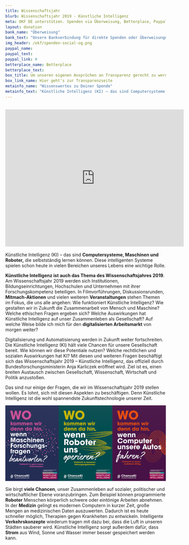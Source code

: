 ```yaml
---
title: Wissenschaftsjahr
blurb: Wissenschaftsjahr 2019 - Künstliche Intelligenz
meta: OKF DE unterstützen. Spenden via Überweisung, Betterplace, Paypal
layout: donation
bank_name: "Überweisung"
bank_text: "Unsere Bankverbindung für direkte Spenden oder Überweisungen und Daueraufträge ist:"
img_header: /okf/spenden-social-og.png
paypal_name:
paypal_text:
paypal_link: #
betterplace_name: Betterplace
betterplace_text:
box_title: Um unseren eigenen Ansprüchen an Transparenz gerecht zu werden, haben wir die wichtigsten Transparenzinfos zusammengetragen
box_link_name: Hier geht's zur Transparenzseite
metainfo_name: "Wissenswertes zu Deiner Spende"
metainfo_text: "Künstliche Intelligenz (KI) – das sind Computersysteme, Maschinen und Roboter, die selbstständig lernen können. Diese intelligenten Systeme spielen schon heute in vielen Bereichen unseres Lebens eine wichtige Rolle."
---
```

<br>
<iframe width="560" height="430" src="https://www.youtube.com/embed/qUNLWYeNhTA" frameborder="0" allow="accelerometer; autoplay; encrypted-media; gyroscope; picture-in-picture" allowfullscreen></iframe>

Künstliche Intelligenz (KI) – das sind **Computersysteme, Maschinen und Roboter,** die selbstständig lernen können. Diese intelligenten Systeme spielen schon heute in vielen Bereichen unseres Lebens eine wichtige Rolle.  


**Künstliche Intelligenz ist auch das Thema des Wissenschaftsjahres 2019**. Am Wissenschaftsjahr 2019 werden sich Institutionen, Bildungseinrichtungen, Hochschulen und Unternehmen mit ihrer Forschungskompetenz beteiligen. In Filmvorführungen, Diskussionsrunden, **Mitmach-Aktionen** und vielen weiteren **Veranstaltungen** stehen Themen im Fokus, die uns alle angehen: Wie funktioniert Künstliche Intelligenz? Wie gestalten wir in Zukunft die Zusammenarbeit von Mensch und Maschine? Welche ethischen Fragen ergeben sich? Welche Auswirkungen hat Künstliche Intelligenz auf unser Zusammenleben als Gesellschaft? Auf welche Weise bilde ich mich für den **digitalisierten Arbeitsmarkt** von morgen weiter?


Digitalisierung und Automatisierung werden in Zukunft weiter fortschreiten. Die Künstliche Intelligenz (KI) hält viele Chancen für unsere Gesellschaft bereit. Wie können wir diese Potentiale nutzen? Welche rechtlichen und sozialen Auswirkungen hat KI? Mit diesen und weiteren Fragen beschäftigt sich das Wissenschaftsjahr 2019 – Künstliche Intelligenz, das offiziell durch Bundesforschungsministerin Anja Karliczek eröffnet wird. Ziel ist es, einen breiten Austausch zwischen Gesellschaft, Wissenschaft, Wirtschaft und Politik anzustoßen.


Das sind nur einige der Fragen, die wir im Wissenschaftsjahr 2019 stellen wollen. Es lohnt, sich mit diesen Aspekten zu beschäftigen. Denn Künstliche Intelligenz ist die wohl spannendste Zukunftstechnologie unserer Zeit.

![Wissenschaftsjahr ](/files/wissenschaftsjahr/WJ19_motive_all.png)
<!--Foto: <a href="https://www.flickr.com/photos/max-stolbinsky/36174159450/">Hamburg. Speicherstadt</a> von <a href="https://www.flickr.com/photos/max-stolbinsky/">Max Stolbinsky</a> under <a href="https://creativecommons.org/licenses/by/2.0/">CC By 2.0</a>-->

Sie birgt **viele Chancen**, unser Zusammenleben auf sozialer, politischer und wirtschaftlicher Ebene voranzubringen. Zum Beispiel können programmierte **Roboter** Menschen körperlich schwere oder eintönige Arbeiten abnehmen. In der **Medizin** gelingt es modernen Computern in kurzer Zeit, große Mengen an medizinischen Daten auszuwerten. Dadurch ist es heute schneller möglich, Therapien gegen Krankheiten zu entwickeln. Intelligente **Verkehrskonzepte** wiederum tragen mit dazu bei, dass die Luft in unseren Städten sauberer wird. Künstliche Intelligenz sorgt außerdem dafür, dass **Strom** aus Wind, Sonne und Wasser immer besser gespeichert werden kann.
